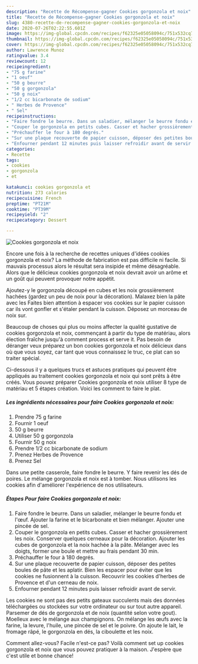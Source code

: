 ```yaml
---
description: "Recette de Récompense-gagner Cookies gorgonzola et noix"
title: "Recette de Récompense-gagner Cookies gorgonzola et noix"
slug: 4380-recette-de-recompense-gagner-cookies-gorgonzola-et-noix
date: 2020-07-26T02:22:55.601Z
image: https://img-global.cpcdn.com/recipes/f62325e05058094c/751x532cq70/cookies-gorgonzola-et-noix-photo-principale-de-la-recette.jpg
thumbnail: https://img-global.cpcdn.com/recipes/f62325e05058094c/751x532cq70/cookies-gorgonzola-et-noix-photo-principale-de-la-recette.jpg
cover: https://img-global.cpcdn.com/recipes/f62325e05058094c/751x532cq70/cookies-gorgonzola-et-noix-photo-principale-de-la-recette.jpg
author: Lawrence Munoz
ratingvalue: 3.4
reviewcount: 12
recipeingredient:
- "75 g farine"
- "1 oeuf"
- "50 g beurre"
- "50 g gorgonzola"
- "50 g noix"
- "1/2 cc bicarbonate de sodium"
- " Herbes de Provence"
- " Sel"
recipeinstructions:
- "Faire fondre le beurre. Dans un saladier, mélanger le beurre fondu et l&#39;œuf. Ajouter la farine et le bicarbonate et bien mélanger. Ajouter une pincée de sel."
- "Couper le gorgonzola en petits cubes. Casser et hacher grossièrement les noix. Conserver quelques cerneaux pour la décoration. Ajouter les cubes de gorgonzola et la noix hachée à la pâte. Mélanger avec les doigts, former une boule et mettre au frais pendant 30 min."
- "Préchauffer le four à 180 degrés."
- "Sur une plaque recouverte de papier cuisson, déposer des petites boules de pâte et les aplatir. Bien les espacer pour éviter que les cookies ne fusionnent à la cuisson. Recouvrir les cookies d&#39;herbes de Provence et d&#39;un cerneau de noix."
- "Enfourner pendant 12 minutes puis laisser refroidir avant de servir."
categories:
- Recette
tags:
- cookies
- gorgonzola
- et

katakunci: cookies gorgonzola et 
nutrition: 273 calories
recipecuisine: French
preptime: "PT21M"
cooktime: "PT39M"
recipeyield: "2"
recipecategory: Dessert

---
```



![Cookies gorgonzola et noix](https://img-global.cpcdn.com/recipes/f62325e05058094c/751x532cq70/cookies-gorgonzola-et-noix-photo-principale-de-la-recette.jpg)

Encore une fois à la recherche de recettes uniques d'idées cookies gorgonzola et noix? La méthode de fabrication est pas difficile ni facile. Si mauvais processus alors le résultat sera insipide et même désagréable. Alors que le délicieux cookies gorgonzola et noix devrait avoir un arôme et un goût qui peuvent provoquer notre appétit.

Ajoutez-y le gorgonzola découpé en cubes et les noix grossièrement hachées (gardez un peu de noix pour la décoration). Malaxez bien la pâte avec les Faites bien attention à espacer vos cookies sur le papier cuisson car ils vont gonfler et s&#39;étaler pendant la cuisson. Déposez un morceau de noix sur.

Beaucoup de choses qui plus ou moins affecter la qualité gustative de cookies gorgonzola et noix, commençant à partir du type de matériau, alors élection fraîche jusqu'à comment process et serve it. Pas besoin de déranger veux préparez un bon cookies gorgonzola et noix délicieux dans où que vous soyez, car tant que vous connaissez le truc, ce plat can so traiter spécial.


Ci-dessous il y a quelques trucs et astuces pratiques qui peuvent être appliqués au traitement cookies gorgonzola et noix qui sont prêts à être créés. Vous pouvez préparer Cookies gorgonzola et noix utiliser 8 type de matériau et 5 étapes création. Voici les comment to faire le plat.

<!--inarticleads1-->

##### Les ingrédients nécessaires pour faire Cookies gorgonzola et noix:

1. Prendre 75 g farine
1. Fournir 1 oeuf
1.  50 g beurre
1. Utiliser 50 g gorgonzola
1. Fournir 50 g noix
1. Prendre 1/2 cc bicarbonate de sodium
1. Prenez  Herbes de Provence
1. Prenez  Sel


Dans une petite casserole, faire fondre le beurre. Y faire revenir les dés de poires. Le mélange gorgonzola et noix est à tomber. Nous utilisons les cookies afin d&#39;améliorer l&#39;expérience de nos utilisateurs. 

<!--inarticleads2-->

##### Étapes Pour faire Cookies gorgonzola et noix:

1. Faire fondre le beurre. Dans un saladier, mélanger le beurre fondu et l&#39;œuf. Ajouter la farine et le bicarbonate et bien mélanger. Ajouter une pincée de sel.
1. Couper le gorgonzola en petits cubes. Casser et hacher grossièrement les noix. Conserver quelques cerneaux pour la décoration. Ajouter les cubes de gorgonzola et la noix hachée à la pâte. Mélanger avec les doigts, former une boule et mettre au frais pendant 30 min.
1. Préchauffer le four à 180 degrés.
1. Sur une plaque recouverte de papier cuisson, déposer des petites boules de pâte et les aplatir. Bien les espacer pour éviter que les cookies ne fusionnent à la cuisson. Recouvrir les cookies d&#39;herbes de Provence et d&#39;un cerneau de noix.
1. Enfourner pendant 12 minutes puis laisser refroidir avant de servir.


Les cookies ne sont pas des petits gateaux succulents mais des données téléchargées ou stockées sur votre ordinateur ou sur tout autre appareil. Parsemer de dés de gorgonzola et de noix (quantité selon votre gout). Moelleux avec le mélange aux champignons. On mélange les œufs avec la farine, la levure, l&#39;huile, une pincée de sel et le poivre. On ajoute le lait, le fromage râpé, le gorgonzola en dés, la ciboulette et les noix. 


Comment allez-vous? Facile n'est-ce pas? Voilà comment set up cookies gorgonzola et noix que vous pouvez pratiquer à la maison. J'espère que c'est utile et bonne chance!
